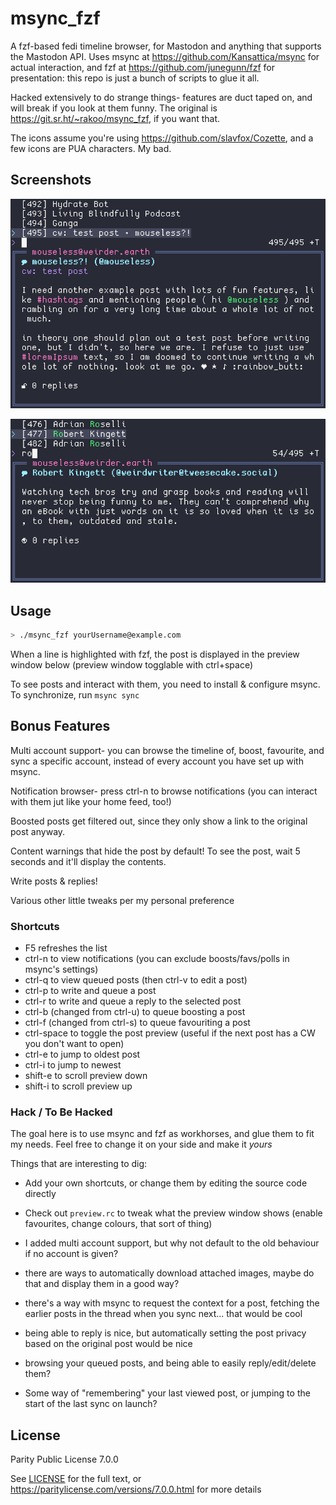 # msync_fzf

A fzf-based fedi timeline browser, for Mastodon and anything that supports the Mastodon API. Uses msync at <https://github.com/Kansattica/msync> for actual interaction, and fzf at <https://github.com/junegunn/fzf> for presentation: this repo is just a bunch of scripts to glue it all.

Hacked extensively to do strange things- features are duct taped on, and will break if you look at them funny. The original is <https://git.sr.ht/~rakoo/msync_fzf>, if you want that.

The icons assume you're using <https://github.com/slavfox/Cozette>, and a few icons are PUA characters. My bad.
## Screenshots

![viewing the home timeline, with highlighted mentions and hashtags](./example.png)

![demonstration of timeline search, showing a post from Robert Kingett about tech bros and ebooks](./filtered.png)

## Usage

```sh
> ./msync_fzf yourUsername@example.com
```

When a line is highlighted with fzf, the post is displayed in the preview window below (preview window togglable with ctrl+space)

To see posts and interact with them, you need to install & configure msync. To synchronize, run `msync sync`

## Bonus Features

Multi account support- you can browse the timeline of, boost, favourite, and sync a specific account, instead of every account you have set up with msync.

Notification browser- press ctrl-n to browse notifications (you can interact with them jut like your home feed, too!)

Boosted posts get filtered out, since they only show a link to the original post anyway.

Content warnings that hide the post by default! To see the post, wait 5 seconds and it'll display the contents.

Write posts & replies!

Various other little tweaks per my personal preference

### Shortcuts

- F5 refreshes the list
- ctrl-n to view notifications (you can exclude boosts/favs/polls in msync's settings)
- ctrl-q to view queued posts (then ctrl-v to edit a post) 
- ctrl-p to write and queue a post
- ctrl-r to write and queue a reply to the selected post
- ctrl-b (changed from ctrl-u) to queue boosting a post
- ctrl-f (changed from ctrl-s) to queue favouriting a post
- ctrl-space to toggle the post preview (useful if the next post has a CW you don't want to open)
- ctrl-e to jump to oldest post
- ctrl-i to jump to newest
- shift-e to scroll preview down
- shift-i to scroll preview up

### Hack / To Be Hacked

The goal here is to use msync and fzf as workhorses, and glue them to fit my needs. Feel free to change it on your side and make it *yours*

Things that are interesting to dig:

- Add your own shortcuts, or change them by editing the source code directly

- Check out `preview.rc` to tweak what the preview window shows (enable favourites, change colours, that sort of thing)

- I added multi account support, but why not default to the old behaviour if no account is given?

- there are ways to automatically download attached images, maybe do that and display them in a good way?

- there's a way with msync to request the context for a post, fetching the earlier posts in the thread when you sync next... that would be cool

- being able to reply is nice, but automatically setting the post privacy based on the original post would be nice

- browsing your queued posts, and being able to easily reply/edit/delete them?

- Some way of "remembering" your last viewed post, or jumping to the start of the last sync on launch?

## License

Parity Public License 7.0.0

See [LICENSE](./LICENSE) for the full text, or <https://paritylicense.com/versions/7.0.0.html> for more details
